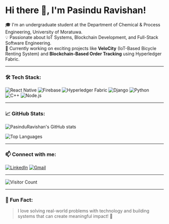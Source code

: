 # Hi there 👋, I'm Pasindu Ravishan!

🎓 I'm an undergraduate student at the Department of Chemical & Process Engineering, University of Moratuwa.  
💡 Passionate about IoT Systems, Blockchain Development, and Full-Stack Software Engineering.  
🚀 Currently working on exciting projects like **VeloCity** (IoT-Based Bicycle Renting System) and **Blockchain-Based Order Tracking** using Hyperledger Fabric.

---

### 🛠️ Tech Stack:
![React Native](https://img.shields.io/badge/React_Native-20232A?style=for-the-badge&logo=react&logoColor=61DAFB)
![Firebase](https://img.shields.io/badge/Firebase-ffca28?style=for-the-badge&logo=firebase&logoColor=black)
![Hyperledger Fabric](https://img.shields.io/badge/Hyperledger_Fabric-0078D7?style=for-the-badge&logo=hyperledger&logoColor=white)
![Django](https://img.shields.io/badge/Django-092E20?style=for-the-badge&logo=django&logoColor=white)
![Python](https://img.shields.io/badge/Python-3776AB?style=for-the-badge&logo=python&logoColor=white)
![C++](https://img.shields.io/badge/C++-00599C?style=for-the-badge&logo=c%2B%2B&logoColor=white)
![Node.js](https://img.shields.io/badge/Node.js-339933?style=for-the-badge&logo=nodedotjs&logoColor=white)

---

### 📈 GitHub Stats:
![PasinduRavishan's GitHub stats](https://github-readme-stats.vercel.app/api?username=PasinduRavishan&show_icons=true&theme=tokyonight)

![Top Languages](https://github-readme-stats.vercel.app/api/top-langs/?username=PasinduRavishan&layout=compact&theme=tokyonight)

---

### 📫 Connect with me:
[![LinkedIn](https://img.shields.io/badge/LinkedIn-0077B5?style=for-the-badge&logo=linkedin&logoColor=white)](https://www.linkedin.com/in/pasindu-ravishan-74281629b)
[![Gmail](https://img.shields.io/badge/Gmail-D14836?style=for-the-badge&logo=gmail&logoColor=white)](mailto:pasinduravishan88@gmail.com)

---

![Visitor Count](https://komarev.com/ghpvc/?username=PasinduRavishan&style=for-the-badge)

---

### 🌟 Fun Fact:
> I love solving real-world problems with technology and building systems that can create meaningful impact! 🚀
